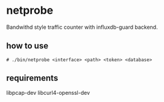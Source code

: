 # netprobe

Bandwithd style traffic counter with influxdb-guard backend.

## how to use

```
# ./bin/netprobe <interface> <path> <token> <database>
```

## requirements

libpcap-dev
libcurl4-openssl-dev
